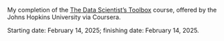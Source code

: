 My completion of the [The Data Scientist’s Toolbox](https://www.coursera.org/account/accomplishments/records/KDQEPRGU6QYE) course, offered by the Johns Hopkins University via Coursera.

Starting date: February 14, 2025; finishing date: February 14, 2025.
